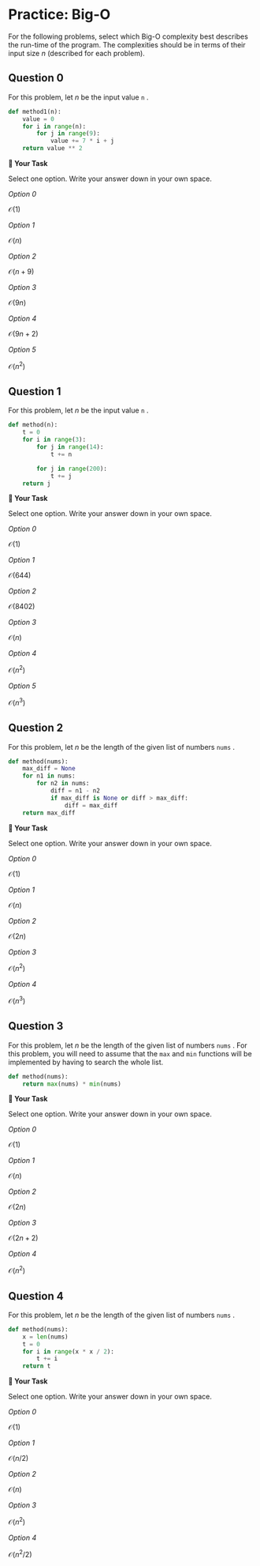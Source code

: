 # <i class="far fa-edit fa-fw"></i> Practice: Big-O

For the following problems, select which Big-O complexity best describes the run-time of the program. The complexities should be in terms of their input size $n$ (described for each problem).

## Question 0

For this problem, let $n$ be the input value `n` .

```python
def method1(n):
    value = 0
    for i in range(n):
        for j in range(9):
            value += 7 * i + j
    return value ** 2
```

**📝 Your Task**

Select one option. Write your answer down in your own space.

_<i class="far fa-circle fa-fw"></i> Option 0_

$\mathcal{O}(1)$

_<i class="far fa-circle fa-fw"></i> Option 1_

$\mathcal{O}(n)$

_<i class="far fa-circle fa-fw"></i> Option 2_

$\mathcal{O}(n + 9)$

_<i class="far fa-circle fa-fw"></i> Option 3_

$\mathcal{O}(9n)$

_<i class="far fa-circle fa-fw"></i> Option 4_

$\mathcal{O}(9n + 2)$

_<i class="far fa-circle fa-fw"></i> Option 5_

$\mathcal{O}(n^2)$

## Question 1

For this problem, let $n$ be the input value `n` .

```python
def method(n):
    t = 0
    for i in range(3):
        for j in range(14):
            t += n

        for j in range(200):
            t += j
    return j
```

**📝 Your Task**

Select one option. Write your answer down in your own space.

_<i class="far fa-circle fa-fw"></i> Option 0_

$\mathcal{O}(1)$

_<i class="far fa-circle fa-fw"></i> Option 1_

$\mathcal{O}(644)$

_<i class="far fa-circle fa-fw"></i> Option 2_

$\mathcal{O}(8402)$

_<i class="far fa-circle fa-fw"></i> Option 3_

$\mathcal{O}(n)$

_<i class="far fa-circle fa-fw"></i> Option 4_

$\mathcal{O}(n^2)$

_<i class="far fa-circle fa-fw"></i> Option 5_

$\mathcal{O}(n^3)$

## Question 2

For this problem, let $n$ be the length of the given list of numbers `nums` .

```python
def method(nums):
    max_diff = None
    for n1 in nums:
        for n2 in nums:
            diff = n1 - n2
            if max_diff is None or diff > max_diff:
                diff = max_diff
    return max_diff
```

**📝 Your Task**

Select one option. Write your answer down in your own space.

_<i class="far fa-circle fa-fw"></i> Option 0_

$\mathcal{O}(1)$

_<i class="far fa-circle fa-fw"></i> Option 1_

$\mathcal{O}(n)$

_<i class="far fa-circle fa-fw"></i> Option 2_

$\mathcal{O}(2n)$

_<i class="far fa-circle fa-fw"></i> Option 3_

$\mathcal{O}(n^2)$

_<i class="far fa-circle fa-fw"></i> Option 4_

$\mathcal{O}(n^3)$

## Question 3

For this problem, let $n$ be the length of the given list of numbers `nums` . For this problem, you will need to assume that the `max` and `min` functions will be implemented by having to search the whole list.

```python
def method(nums):
    return max(nums) * min(nums)
```

**📝 Your Task**

Select one option. Write your answer down in your own space.

_<i class="far fa-circle fa-fw"></i> Option 0_

$\mathcal{O}(1)$

_<i class="far fa-circle fa-fw"></i> Option 1_

$\mathcal{O}(n)$

_<i class="far fa-circle fa-fw"></i> Option 2_

$\mathcal{O}(2n)$

_<i class="far fa-circle fa-fw"></i> Option 3_

$\mathcal{O}(2n + 2)$

_<i class="far fa-circle fa-fw"></i> Option 4_

$\mathcal{O}(n^2)$

## Question 4

For this problem, let $n$ be the length of the given list of numbers `nums` .

```python
def method(nums):
    x = len(nums)
    t = 0
    for i in range(x * x / 2):
        t += i
    return t
```

**📝 Your Task**

Select one option. Write your answer down in your own space.

_<i class="far fa-circle fa-fw"></i> Option 0_

$\mathcal{O}(1)$

_<i class="far fa-circle fa-fw"></i> Option 1_

$\mathcal{O}(n/2)$

_<i class="far fa-circle fa-fw"></i> Option 2_

$\mathcal{O}(n)$

_<i class="far fa-circle fa-fw"></i> Option 3_

$\mathcal{O}(n^2)$

_<i class="far fa-circle fa-fw"></i> Option 4_

$\mathcal{O}(n^2 / 2)$
